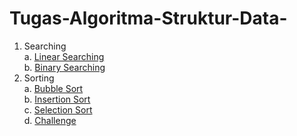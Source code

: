 # Tugas-Algoritma-Struktur-Data-
1. Searching  
  a. [Linear Searching](https://github.com/irvanwn/Tugas-Algoritma-Struktur-Data-/tree/main/Linear%20and%20Binary%20Search/Linear%20Search%20Latihan)  
  b. [Binary Searching](https://github.com/irvanwn/Tugas-Algoritma-Struktur-Data-/tree/main/Linear%20and%20Binary%20Search/Binary%20Search%20Latihan)
2. Sorting  
  a. [Bubble Sort](url)  
  b. [Insertion Sort](url)  
  c. [Selection Sort](url)  
  d. [Challenge](url)  

